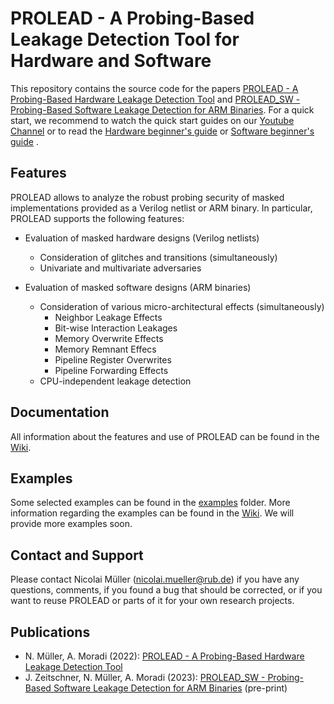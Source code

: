 # PROLEAD - A Probing-Based Leakage Detection Tool for Hardware and Software
This repository contains the source code for the papers <a href="https://tches.iacr.org/index.php/TCHES/article/view/9822">PROLEAD - A Probing-Based Hardware Leakage Detection Tool</a> and <a href="https://eprint.iacr.org/2023/034.pdf">PROLEAD_SW - Probing-Based Software Leakage Detection for ARM Binaries</a>.
For a quick start, we recommend to watch the quick start guides on our <a href="https://www.youtube.com/channel/UCTCuC2NMxaFPtDb4yGHHwTg">Youtube Channel</a> or to read the <a href="https://github.com/ChairImpSec/PROLEAD/wiki/Hardware-beginner's-guide">Hardware beginner's guide</a> or <a href="https://github.com/ChairImpSec/PROLEAD/wiki/Software-beginner's-guide">Software beginner's guide</a> .

## Features
PROLEAD allows to analyze the robust probing security of masked implementations provided as a Verilog netlist or ARM binary. In particular, PROLEAD supports the following features:

- Evaluation of masked hardware designs (Verilog netlists)
  - Consideration of glitches and transitions (simultaneously) 
  - Univariate and multivariate adversaries
  
- Evaluation of masked software designs (ARM binaries)  
  - Consideration of various micro-architectural effects (simultaneously)
    - Neighbor Leakage Effects
    - Bit-wise Interaction Leakages
    - Memory Overwrite Effects
    - Memory Remnant Effecs
    - Pipeline Register Overwrites
    - Pipeline Forwarding Effects
  - CPU-independent leakage detection  

## Documentation
All information about the features and use of PROLEAD can be found in the <a href="https://github.com/ChairImpSec/PROLEAD/wiki">Wiki</a>.

## Examples
Some selected examples can be found in the <a href="https://github.com/ChairImpSec/PROLEAD/tree/main/examples">examples</a> folder. More information regarding the examples can be found in the <a href="https://github.com/ChairImpSec/PROLEAD/wiki/Examples">Wiki</a>. We will provide more examples soon.

## Contact and Support
Please contact Nicolai Müller (nicolai.mueller@rub.de) if you have any questions, comments, if you found a bug that should be corrected, or if you want to reuse PROLEAD or parts of it for your own research projects.

## Publications 
- N. Müller, A. Moradi (2022): <a href="https://tches.iacr.org/index.php/TCHES/article/view/9822">PROLEAD - A Probing-Based Hardware Leakage Detection Tool</a>
- J. Zeitschner, N. Müller, A. Moradi (2023): <a href="https://eprint.iacr.org/2023/034.pdf">PROLEAD_SW - Probing-Based Software Leakage Detection for ARM Binaries</a> (pre-print)
